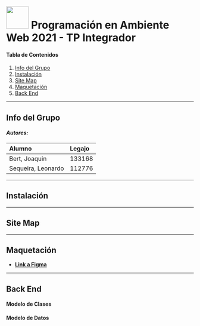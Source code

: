 # <img src="http://www.atunlu.org.ar/wp-content/uploads/2018/12/logo-unlu.png" height="60" width="60"/> Programación en Ambiente Web 2021 - TP Integrador

#### Tabla de Contenidos
1. [Info del Grupo](#info-del-grupo)
2. [Instalación](#instalación)
3. [Site Map](#site-map)
4. [Maquetación](#maquetación)
5. [Back End](#back-end)

---

## Info del Grupo
#### **_Autores:_**
| Alumno | Legajo |
| :--------- | :--------- |
| Bert, Joaquin | 133168 |
| Sequeira, Leonardo | 112776 |

---

## Instalación

 
---

## Site Map


---

## Maquetación 
* [**Link a Figma**](https://www.figma.com/file/w7MAlEaD7Pf19bQ0kJ47m8/Wireframs-TP-Integrador)


---

## Back End 

#### Modelo de Clases

#### Modelo de Datos
